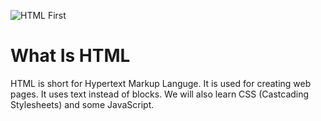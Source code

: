 ![HTML First](https://user-images.githubusercontent.com/94478022/143102590-1f00b386-4adc-491a-8d27-dc732583cde8.png)

# What Is HTML

HTML is short for Hypertext Markup Languge.
It is used for creating web pages. 
It uses text instead of blocks.
We will also learn CSS (Castcading Stylesheets) and some JavaScript.

